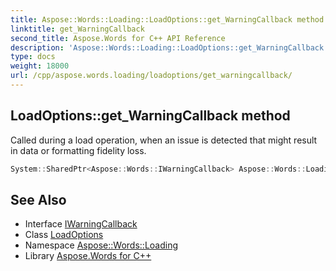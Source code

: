 ```yaml
---
title: Aspose::Words::Loading::LoadOptions::get_WarningCallback method
linktitle: get_WarningCallback
second_title: Aspose.Words for C++ API Reference
description: 'Aspose::Words::Loading::LoadOptions::get_WarningCallback method. Called during a load operation, when an issue is detected that might result in data or formatting fidelity loss in C++.'
type: docs
weight: 18000
url: /cpp/aspose.words.loading/loadoptions/get_warningcallback/
---
```

## LoadOptions::get_WarningCallback method


Called during a load operation, when an issue is detected that might result in data or formatting fidelity loss.

```cpp
System::SharedPtr<Aspose::Words::IWarningCallback> Aspose::Words::Loading::LoadOptions::get_WarningCallback() const
```

## See Also

* Interface [IWarningCallback](../../../aspose.words/iwarningcallback/)
* Class [LoadOptions](../)
* Namespace [Aspose::Words::Loading](../../)
* Library [Aspose.Words for C++](../../../)

